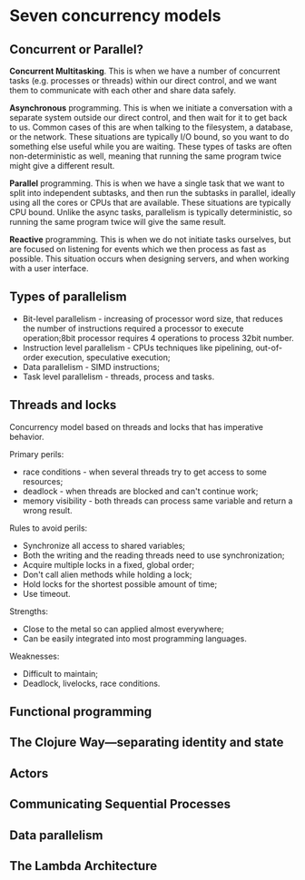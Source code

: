 # Seven concurrency models

## Concurrent or Parallel?

**Concurrent Multitasking**. This is when we have a number of concurrent tasks (e.g. processes or threads) within our direct control, and we want them to communicate with each other and share data safely.

**Asynchronous** programming. This is when we initiate a conversation with a separate system outside our direct control, and then wait for it to get back to us. Common cases of this are when talking to the filesystem, a database, or the network. These situations are typically I/O bound, so you want to do something else useful while you are waiting. These types of tasks are often non-deterministic as well, meaning that running the same program twice might give a different result.

**Parallel** programming. This is when we have a single task that we want to split into independent subtasks, and then run the subtasks in parallel, ideally using all the cores or CPUs that are available. These situations are typically CPU bound. Unlike the async tasks, parallelism is typically deterministic, so running the same program twice will give the same result.

**Reactive** programming. This is when we do not initiate tasks ourselves, but are focused on listening for events which we then process as fast as possible. This situation occurs when designing servers, and when working with a user interface.

## Types of parallelism

- Bit-level parallelism - increasing of processor word size, that reduces the number of instructions required a processor to execute operation;8bit processor requires 4 operations to process 32bit number.
- Instruction level parallelism - CPUs techniques like pipelining, out-of-order execution, speculative execution;
- Data parallelism - SIMD instructions;
- Task level parallelism - threads, process and tasks.

## Threads and locks

Concurrency model based on threads and locks that has imperative behavior.

Primary perils:

- race conditions - when several threads try to get access to some resources;
- deadlock - when threads are blocked and can't continue work;
- memory visibility - both threads can process same variable and return a wrong result.

Rules to avoid perils:

- Synchronize all access to shared variables;
- Both the writing and the reading threads need to use synchronization;
- Acquire multiple locks in a fixed, global order;
- Don't call alien methods while holding a lock;
- Hold locks for the shortest possible amount of time;
- Use timeout.

Strengths:

- Close to the metal so can applied almost everywhere;
- Can be easily integrated into most programming languages.

Weaknesses:

- Difficult to maintain;
- Deadlock, livelocks, race conditions.

## Functional programming

## The Clojure Way—separating identity and state

## Actors

## Communicating Sequential Processes

## Data parallelism

## The Lambda Architecture
